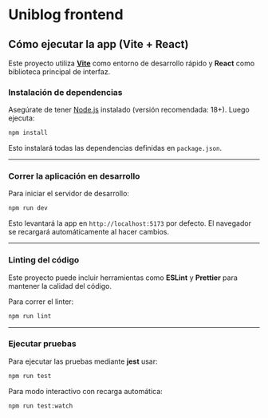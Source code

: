 # Uniblog frontend

## Cómo ejecutar la app (Vite + React)

Este proyecto utiliza **[Vite](https://vitejs.dev/)** como entorno de desarrollo rápido y **React** como biblioteca principal de interfaz.

### Instalación de dependencias

Asegúrate de tener [Node.js](https://nodejs.org/) instalado (versión recomendada: 18+). Luego ejecuta:

```bash
npm install
```

Esto instalará todas las dependencias definidas en `package.json`.

---
### Correr la aplicación en desarrollo

Para iniciar el servidor de desarrollo:

```bash
npm run dev
```

Esto levantará la app en `http://localhost:5173` por defecto. El navegador se recargará automáticamente al hacer cambios.

---

### Linting del código

Este proyecto puede incluir herramientas como **ESLint** y **Prettier** para mantener la calidad del código.

Para correr el linter:

```bash
npm run lint
```

---

### Ejecutar pruebas

Para ejecutar las pruebas mediante **jest** usar:

```bash
npm run test
```

Para modo interactivo con recarga automática:

```bash
npm run test:watch
```

